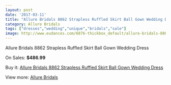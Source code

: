 ```yaml
---
layout: post
date: '2017-03-11'
title: "Allure Bridals 8862 Strapless Ruffled Skirt Ball Gown Wedding Dress"
category: Allure Bridals
tags: ["dresses","wedding","unique","bridals","sale"]
image: http://www.eudances.com/6876-thickbox_default/allure-bridals-8862-strapless-ruffled-skirt-ball-gown-wedding-dress.jpg
---
```

Allure Bridals 8862 Strapless Ruffled Skirt Ball Gown Wedding Dress

On Sales: **$486.99**
<a href="https://www.eudances.com/en/allure-bridals/2527-allure-bridals-8862-strapless-ruffled-skirt-ball-gown-wedding-dress.html"><amp-img layout="responsive" width="600" height="600" src="//www.eudances.com/6876-thickbox_default/allure-bridals-8862-strapless-ruffled-skirt-ball-gown-wedding-dress.jpg" alt="Allure Bridals 8862 Strapless Ruffled Skirt Ball Gown Wedding Dress 0" /></a>
<a href="https://www.eudances.com/en/allure-bridals/2527-allure-bridals-8862-strapless-ruffled-skirt-ball-gown-wedding-dress.html"><amp-img layout="responsive" width="600" height="600" src="//www.eudances.com/6879-thickbox_default/allure-bridals-8862-strapless-ruffled-skirt-ball-gown-wedding-dress.jpg" alt="Allure Bridals 8862 Strapless Ruffled Skirt Ball Gown Wedding Dress 1" /></a>
<a href="https://www.eudances.com/en/allure-bridals/2527-allure-bridals-8862-strapless-ruffled-skirt-ball-gown-wedding-dress.html"><amp-img layout="responsive" width="600" height="600" src="//www.eudances.com/6878-thickbox_default/allure-bridals-8862-strapless-ruffled-skirt-ball-gown-wedding-dress.jpg" alt="Allure Bridals 8862 Strapless Ruffled Skirt Ball Gown Wedding Dress 2" /></a>
<a href="https://www.eudances.com/en/allure-bridals/2527-allure-bridals-8862-strapless-ruffled-skirt-ball-gown-wedding-dress.html"><amp-img layout="responsive" width="600" height="600" src="//www.eudances.com/6877-thickbox_default/allure-bridals-8862-strapless-ruffled-skirt-ball-gown-wedding-dress.jpg" alt="Allure Bridals 8862 Strapless Ruffled Skirt Ball Gown Wedding Dress 3" /></a>

Buy it: [Allure Bridals 8862 Strapless Ruffled Skirt Ball Gown Wedding Dress](https://www.eudances.com/en/allure-bridals/2527-allure-bridals-8862-strapless-ruffled-skirt-ball-gown-wedding-dress.html "Allure Bridals 8862 Strapless Ruffled Skirt Ball Gown Wedding Dress")

View more: [Allure Bridals](https://www.eudances.com/en/2-allure-bridals "Allure Bridals")